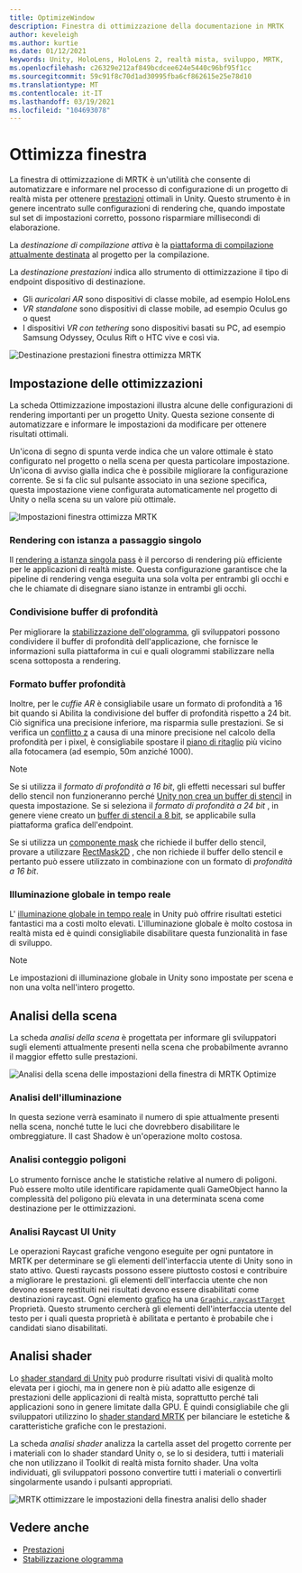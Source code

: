 ```yaml
---
title: OptimizeWindow
description: Finestra di ottimizzazione della documentazione in MRTK
author: keveleigh
ms.author: kurtie
ms.date: 01/12/2021
keywords: Unity, HoloLens, HoloLens 2, realtà mista, sviluppo, MRTK,
ms.openlocfilehash: c26329e212af849bcdcee624e5440c96bf95f1cc
ms.sourcegitcommit: 59c91f8c70d1ad30995fba6cf862615e25e78d10
ms.translationtype: MT
ms.contentlocale: it-IT
ms.lasthandoff: 03/19/2021
ms.locfileid: "104693078"
---
```

# <a name="optimize-window"></a>Ottimizza finestra

La finestra di ottimizzazione di MRTK è un'utilità che consente di automatizzare e informare nel processo di configurazione di un progetto di realtà mista per ottenere [prestazioni](../../performance/perf-getting-started.md) ottimali in Unity. Questo strumento è in genere incentrato sulle configurazioni di rendering che, quando impostate sul set di impostazioni corretto, possono risparmiare millisecondi di elaborazione.

La *destinazione di compilazione attiva* è la [piattaforma di compilazione attualmente destinata](https://docs.unity3d.com/Manual/BuildSettings.html) al progetto per la compilazione.

La *destinazione prestazioni* indica allo strumento di ottimizzazione il tipo di endpoint dispositivo di destinazione.

- Gli *auricolari AR* sono dispositivi di classe mobile, ad esempio HoloLens
- *VR standalone* sono dispositivi di classe mobile, ad esempio Oculus go o quest
- I dispositivi *VR con tethering* sono dispositivi basati su PC, ad esempio Samsung Odyssey, Oculus Rift o HTC vive e così via.

![Destinazione prestazioni finestra ottimizza MRTK](../images/performance/OptimizeWindowPerformanceTarget.jpg)

## <a name="setting-optimizations"></a>Impostazione delle ottimizzazioni

La scheda Ottimizzazione impostazioni illustra alcune delle configurazioni di rendering importanti per un progetto Unity. Questa sezione consente di automatizzare e informare le impostazioni da modificare per ottenere risultati ottimali.

Un'icona di segno di spunta verde indica che un valore ottimale è stato configurato nel progetto o nella scena per questa particolare impostazione. Un'icona di avviso gialla indica che è possibile migliorare la configurazione corrente. Se si fa clic sul pulsante associato in una sezione specifica, questa impostazione viene configurata automaticamente nel progetto di Unity o nella scena su un valore più ottimale.

![Impostazioni finestra ottimizza MRTK](../images/performance/OptimizeWindow_Settings.png)

### <a name="single-pass-instanced-rendering"></a>Rendering con istanza a passaggio singolo

Il [rendering a istanza singola pass](https://docs.unity3d.com/Manual/SinglePassInstancing.html) è il percorso di rendering più efficiente per le applicazioni di realtà miste. Questa configurazione garantisce che la pipeline di rendering venga eseguita una sola volta per entrambi gli occhi e che le chiamate di disegnare siano istanze in entrambi gli occhi.

### <a name="depth-buffer-sharing"></a>Condivisione buffer di profondità

Per migliorare la [stabilizzazione dell'ologramma](../../performance/hologram-Stabilization.md), gli sviluppatori possono condividere il buffer di profondità dell'applicazione, che fornisce le informazioni sulla piattaforma in cui e quali ologrammi stabilizzare nella scena sottoposta a rendering.

### <a name="depth-buffer-format"></a>Formato buffer profondità

Inoltre, per le *cuffie AR* è consigliabile usare un formato di profondità a 16 bit quando si Abilita la condivisione del buffer di profondità rispetto a 24 bit. Ciò significa una precisione inferiore, ma risparmia sulle prestazioni. Se si verifica un [conflitto z](https://en.wikipedia.org/wiki/Z-fighting) a causa di una minore precisione nel calcolo della profondità per i pixel, è consigliabile spostare il [piano di ritaglio](https://docs.unity3d.com/Manual/class-Camera.html) più vicino alla fotocamera (ad esempio, 50m anziché 1000).

> [!NOTE]
> Se si utilizza il *formato di profondità a 16 bit*, gli effetti necessari sul buffer dello stencil non funzioneranno perché [Unity non crea un buffer di stencil](https://docs.unity3d.com/ScriptReference/RenderTexture-depth.html) in questa impostazione. Se si seleziona il *formato di profondità a 24 bit* , in genere viene creato un [buffer di stencil a 8 bit](https://docs.unity3d.com/Manual/SL-Stencil.html), se applicabile sulla piattaforma grafica dell'endpoint.
>
> Se si utilizza un [componente mask](https://docs.unity3d.com/Manual/script-Mask.html) che richiede il buffer dello stencil, provare a utilizzare [RectMask2D](https://docs.unity3d.com/Manual/script-RectMask2D.html) , che non richiede il buffer dello stencil e pertanto può essere utilizzato in combinazione con un formato di *profondità a 16 bit*.

### <a name="real-time-global-illumination"></a>Illuminazione globale in tempo reale

L' [illuminazione globale in tempo reale](https://docs.unity3d.com/Manual/GIIntro.html) in Unity può offrire risultati estetici fantastici ma a costi molto elevati. L'illuminazione globale è molto costosa in realtà mista ed è quindi consigliabile disabilitare questa funzionalità in fase di sviluppo.

> [!NOTE]
> Le impostazioni di illuminazione globale in Unity sono impostate per scena e non una volta nell'intero progetto.

## <a name="scene-analysis"></a>Analisi della scena

La scheda *analisi della scena* è progettata per informare gli sviluppatori sugli elementi attualmente presenti nella scena che probabilmente avranno il maggior effetto sulle prestazioni.

![Analisi della scena delle impostazioni della finestra di MRTK Optimize](../images/performance/OptimizeWindow_SceneAnalysis.png)

### <a name="lighting-analysis"></a>Analisi dell'illuminazione

In questa sezione verrà esaminato il numero di spie attualmente presenti nella scena, nonché tutte le luci che dovrebbero disabilitare le ombreggiature. Il cast Shadow è un'operazione molto costosa.

### <a name="polygon-count-analysis"></a>Analisi conteggio poligoni

Lo strumento fornisce anche le statistiche relative al numero di poligoni. Può essere molto utile identificare rapidamente quali GameObject hanno la complessità del poligono più elevata in una determinata scena come destinazione per le ottimizzazioni.

### <a name="unity-ui-raycast-analysis"></a>Analisi Raycast UI Unity

Le operazioni Raycast grafiche vengono eseguite per ogni puntatore in MRTK per determinare se gli elementi dell'interfaccia utente di Unity sono in stato attivo. Questi raycasts possono essere piuttosto costosi e contribuire a migliorare le prestazioni. gli elementi dell'interfaccia utente che non devono essere restituiti nei risultati devono essere disabilitati come destinazioni raycast. Ogni elemento [grafico](https://docs.unity3d.com/2018.4/Documentation/ScriptReference/UI.Graphic.html) ha una [`Graphic.raycastTarget`](https://docs.unity3d.com/2018.4/Documentation/ScriptReference/UI.Graphic-raycastTarget.html) Proprietà. Questo strumento cercherà gli elementi dell'interfaccia utente del testo per i quali questa proprietà è abilitata e pertanto è probabile che i candidati siano disabilitati.

## <a name="shader-analysis"></a>Analisi shader

Lo [shader standard di Unity](https://docs.unity3d.com/Manual/shader-StandardShader.html) può produrre risultati visivi di qualità molto elevata per i giochi, ma in genere non è più adatto alle esigenze di prestazioni delle applicazioni di realtà mista, soprattutto perché tali applicazioni sono in genere limitate dalla GPU. È quindi consigliabile che gli sviluppatori utilizzino lo [shader standard MRTK](../rendering/mrtk-standard-shader.md) per bilanciare le estetiche & caratteristiche grafiche con le prestazioni.

La scheda *analisi shader* analizza la cartella asset del progetto corrente per i materiali con lo shader standard Unity o, se lo si desidera, tutti i materiali che non utilizzano il Toolkit di realtà mista fornito shader. Una volta individuati, gli sviluppatori possono convertire tutti i materiali o convertirli singolarmente usando i pulsanti appropriati.

![MRTK ottimizzare le impostazioni della finestra analisi dello shader](../images/performance/OptimizeWindow_ShaderAnalysis.png)

## <a name="see-also"></a>Vedere anche

- [Prestazioni](../../performance/perf-getting-started.md)
- [Stabilizzazione ologramma](../../performance/hologram-stabilization.md)

